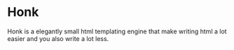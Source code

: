 # Honk
Honk is a elegantly small html templating engine that make writing html a lot easier and you also write a lot less.
